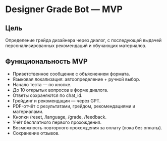 
# Designer Grade Bot — MVP

## Цель
Определение грейда дизайнера через диалог, с последующей выдачей персонализированных рекомендаций и обучающих материалов.

## Функциональность MVP
- Приветственное сообщение с объяснением формата.
- Языковая локализация: автоопределение + ручной выбор.
- Начало теста — по кнопке.
- До 10 открытых вопросов в форме диалога.
- Ответы сохраняются по chat_id.
- Грейдинг и рекомендации — через GPT.
- PDF-отчёт с результатами, грейдом, рекомендациями и материалами.
- Кнопки /reset, /language, /grade, /feedback.
- Учёт бесплатного первого прохождения.
- Возможность повторного прохождения за оплату (пока без оплаты).
- Сохранение отзывов.
